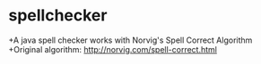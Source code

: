 # spellchecker
+A java spell checker works with Norvig's Spell Correct Algorithm<br>
+Original algorithm:  http://norvig.com/spell-correct.html

